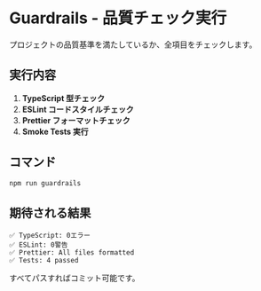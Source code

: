 # Guardrails - 品質チェック実行

プロジェクトの品質基準を満たしているか、全項目をチェックします。

## 実行内容

1. **TypeScript 型チェック**
2. **ESLint コードスタイルチェック**
3. **Prettier フォーマットチェック**
4. **Smoke Tests 実行**

## コマンド

```bash
npm run guardrails
```

## 期待される結果

```
✅ TypeScript: 0エラー
✅ ESLint: 0警告
✅ Prettier: All files formatted
✅ Tests: 4 passed
```

すべてパスすればコミット可能です。

